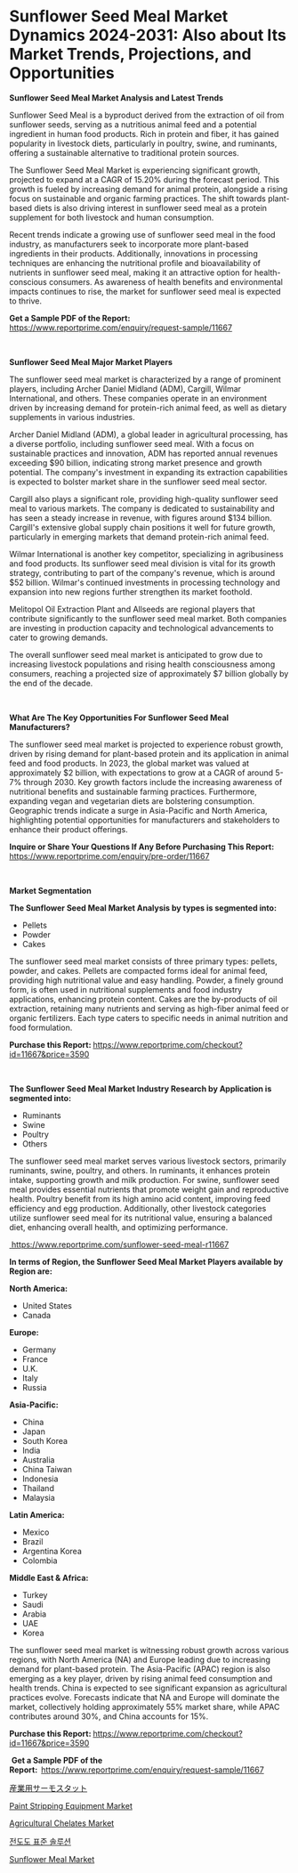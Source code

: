 <p><h1>Sunflower Seed Meal Market Dynamics 2024-2031: Also about Its Market Trends, Projections, and Opportunities</h1></p><p><strong>Sunflower Seed Meal Market Analysis and Latest Trends</strong></p>
<p><p>Sunflower Seed Meal is a byproduct derived from the extraction of oil from sunflower seeds, serving as a nutritious animal feed and a potential ingredient in human food products. Rich in protein and fiber, it has gained popularity in livestock diets, particularly in poultry, swine, and ruminants, offering a sustainable alternative to traditional protein sources.</p><p>The Sunflower Seed Meal Market is experiencing significant growth, projected to expand at a CAGR of 15.20% during the forecast period. This growth is fueled by increasing demand for animal protein, alongside a rising focus on sustainable and organic farming practices. The shift towards plant-based diets is also driving interest in sunflower seed meal as a protein supplement for both livestock and human consumption.</p><p>Recent trends indicate a growing use of sunflower seed meal in the food industry, as manufacturers seek to incorporate more plant-based ingredients in their products. Additionally, innovations in processing techniques are enhancing the nutritional profile and bioavailability of nutrients in sunflower seed meal, making it an attractive option for health-conscious consumers. As awareness of health benefits and environmental impacts continues to rise, the market for sunflower seed meal is expected to thrive.</p></p>
<p><strong>Get a Sample PDF of the Report:&nbsp;</strong> <a href="https://www.reportprime.com/enquiry/request-sample/11667">https://www.reportprime.com/enquiry/request-sample/11667</a></p>
<p>&nbsp;</p>
<p><strong>Sunflower Seed Meal Major Market Players</strong></p>
<p><p>The sunflower seed meal market is characterized by a range of prominent players, including Archer Daniel Midland (ADM), Cargill, Wilmar International, and others. These companies operate in an environment driven by increasing demand for protein-rich animal feed, as well as dietary supplements in various industries.</p><p>Archer Daniel Midland (ADM), a global leader in agricultural processing, has a diverse portfolio, including sunflower seed meal. With a focus on sustainable practices and innovation, ADM has reported annual revenues exceeding $90 billion, indicating strong market presence and growth potential. The company's investment in expanding its extraction capabilities is expected to bolster market share in the sunflower seed meal sector.</p><p>Cargill also plays a significant role, providing high-quality sunflower seed meal to various markets. The company is dedicated to sustainability and has seen a steady increase in revenue, with figures around $134 billion. Cargill's extensive global supply chain positions it well for future growth, particularly in emerging markets that demand protein-rich animal feed.</p><p>Wilmar International is another key competitor, specializing in agribusiness and food products. Its sunflower seed meal division is vital for its growth strategy, contributing to part of the company's revenue, which is around $52 billion. Wilmar's continued investments in processing technology and expansion into new regions further strengthen its market foothold.</p><p>Melitopol Oil Extraction Plant and Allseeds are regional players that contribute significantly to the sunflower seed meal market. Both companies are investing in production capacity and technological advancements to cater to growing demands.</p><p>The overall sunflower seed meal market is anticipated to grow due to increasing livestock populations and rising health consciousness among consumers, reaching a projected size of approximately $7 billion globally by the end of the decade.</p></p>
<p>&nbsp;</p>
<p><strong>What Are The Key Opportunities For Sunflower Seed Meal Manufacturers?</strong></p>
<p><p>The sunflower seed meal market is projected to experience robust growth, driven by rising demand for plant-based protein and its application in animal feed and food products. In 2023, the global market was valued at approximately $2 billion, with expectations to grow at a CAGR of around 5-7% through 2030. Key growth factors include the increasing awareness of nutritional benefits and sustainable farming practices. Furthermore, expanding vegan and vegetarian diets are bolstering consumption. Geographic trends indicate a surge in Asia-Pacific and North America, highlighting potential opportunities for manufacturers and stakeholders to enhance their product offerings.</p></p>
<p><strong>Inquire or Share Your Questions If Any Before Purchasing This Report:</strong> <a href="https://www.reportprime.com/enquiry/pre-order/11667">https://www.reportprime.com/enquiry/pre-order/11667</a></p>
<p>&nbsp;</p>
<p><strong>Market Segmentation</strong></p>
<p><strong>The Sunflower Seed Meal Market Analysis by types is segmented into:</strong></p>
<p><ul><li>Pellets</li><li>Powder</li><li>Cakes</li></ul></p>
<p><p>The sunflower seed meal market consists of three primary types: pellets, powder, and cakes. Pellets are compacted forms ideal for animal feed, providing high nutritional value and easy handling. Powder, a finely ground form, is often used in nutritional supplements and food industry applications, enhancing protein content. Cakes are the by-products of oil extraction, retaining many nutrients and serving as high-fiber animal feed or organic fertilizers. Each type caters to specific needs in animal nutrition and food formulation.</p></p>
<p><strong>Purchase this Report:&nbsp;</strong><a href="https://www.reportprime.com/checkout?id=11667&price=3590">https://www.reportprime.com/checkout?id=11667&price=3590</a></p>
<p>&nbsp;</p>
<p><strong>The Sunflower Seed Meal Market Industry Research by Application is segmented into:</strong></p>
<p><ul><li>Ruminants</li><li>Swine</li><li>Poultry</li><li>Others</li></ul></p>
<p><p>The sunflower seed meal market serves various livestock sectors, primarily ruminants, swine, poultry, and others. In ruminants, it enhances protein intake, supporting growth and milk production. For swine, sunflower seed meal provides essential nutrients that promote weight gain and reproductive health. Poultry benefit from its high amino acid content, improving feed efficiency and egg production. Additionally, other livestock categories utilize sunflower seed meal for its nutritional value, ensuring a balanced diet, enhancing overall health, and optimizing performance.</p></p>
<p><a href="https://www.reportprime.com/sunflower-seed-meal-r11667">&nbsp;https://www.reportprime.com/sunflower-seed-meal-r11667</a></p>
<p><strong>In terms of Region, the Sunflower Seed Meal Market Players available by Region are:</strong></p>
<p>
    <p> <strong> North America: </strong>
        <ul>
            <li>United States</li>
            <li>Canada</li>
        </ul>
        </p> 
    <p> <strong> Europe: </strong>
        <ul>
            <li>Germany</li>
            <li>France</li>
            <li>U.K.</li>
            <li>Italy</li>
            <li>Russia</li>
        </ul>
        </p> 
    <p> <strong> Asia-Pacific: </strong>
        <ul>
            <li>China</li>
            <li>Japan</li>
            <li>South Korea</li>
            <li>India</li>
            <li>Australia</li>
            <li>China Taiwan</li>
            <li>Indonesia</li>
            <li>Thailand</li>
            <li>Malaysia</li>
        </ul>
        </p> 
    <p> <strong> Latin America: </strong>
        <ul>
            <li>Mexico</li>
            <li>Brazil</li>
            <li>Argentina Korea</li>
            <li>Colombia</li>
        </ul>
        </p> 
    <p> <strong> Middle East & Africa: </strong>
        <ul>
            <li>Turkey</li>
            <li>Saudi</li>
            <li>Arabia</li>
            <li>UAE</li>
            <li>Korea</li>
        </ul>
    </p>
    </p>
<p><p>The sunflower seed meal market is witnessing robust growth across various regions, with North America (NA) and Europe leading due to increasing demand for plant-based protein. The Asia-Pacific (APAC) region is also emerging as a key player, driven by rising animal feed consumption and health trends. China is expected to see significant expansion as agricultural practices evolve. Forecasts indicate that NA and Europe will dominate the market, collectively holding approximately 55% market share, while APAC contributes around 30%, and China accounts for 15%.</p></p>
<p><strong>Purchase this Report: </strong><a href="https://www.reportprime.com/checkout?id=11667&price=3590">https://www.reportprime.com/checkout?id=11667&price=3590</a></p>
<p>&nbsp;<strong>Get a Sample PDF of the Report:&nbsp;&nbsp;</strong><a href="https://www.reportprime.com/enquiry/request-sample/11667">https://www.reportprime.com/enquiry/request-sample/11667</a></p>
<p><strong></strong></p>
<p><p><a href="https://medium.com/@skylarreilly36/%E7%94%A3%E6%A5%AD%E7%94%A8%E3%82%B5%E3%83%BC%E3%83%A2%E3%82%B9%E3%82%BF%E3%83%83%E3%83%88%E5%B8%82%E5%A0%B4%E3%81%AE%E8%A6%8F%E6%A8%A1-%E3%82%B7%E3%82%A7%E3%82%A2-%E6%88%90%E9%95%B7-%E3%81%8A%E3%82%88%E3%81%B3%E3%82%BF%E3%82%A4%E3%83%97%E5%88%A5-%E7%94%A8%E9%80%94%E5%88%A5-%E9%89%B1%E6%A5%AD-%E8%87%AA%E5%8B%95%E8%BB%8A-%E7%9F%B3%E6%B2%B9-%E3%82%AC%E3%82%B9-%E3%81%9D%E3%81%AE%E4%BB%96-%E3%81%8A%E3%82%88%E3%81%B3%E5%9C%B0%E5%9F%9F%E3%81%AE%E6%B4%9E%E5%AF%9F%E3%81%A82031%E5%B9%B4%E3%81%BE%E3%81%A7%E3%81%AE%E4%BA%88%E6%B8%AC-7416bb13b96a">産業用サーモスタット</a></p><p><a href="https://medium.com/@nguyenthithuyduong355/paint-stripping-equipment-market-global-market-insights-and-sales-trends-2024-to-2031-f600c4af64fb">Paint Stripping Equipment Market</a></p><p><a href="https://github.com/GroverBarry/Market-Research-Report-List-7/blob/main/agricultural-chelates-market.md">Agricultural Chelates Market</a></p><p><a href="https://medium.com/@eunicevaughan35/%EC%A0%84%EB%8F%84%EB%8F%84-%ED%91%9C%EC%A4%80-%EC%9A%A9%EC%95%A1-%EC%8B%9C%EC%9E%A5-%EB%8F%99%ED%96%A5-%EB%B0%8F-%EC%A0%84%EB%9E%B5%EC%A0%81-%EC%8B%9C%EC%9E%A5-%ED%86%B5%EC%B0%B0%EB%A0%A5-2024-2031-cea6662f7e56">전도도 표준 솔루션</a></p><p><a href="https://github.com/lylyparadise/Market-Research-Report-List-5/blob/main/sunflower-meal-market.md">Sunflower Meal Market</a></p></p>